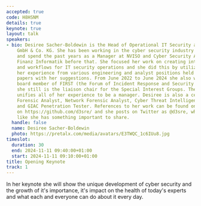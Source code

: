 ```yaml
---
accepted: true
code: H8HSNM
details: true
keynote: true
layout: talk
speakers:
- bio: Desiree Sacher-Boldewin is the Head of Operational IT Security at Finanz Informatik
    GmbH & Co. KG. She has been working in the cyber security industry for 20 years
    and spend the past years as a Manager at NVISO and Cyber Security Architect at
    Finanz Informatik before that. She focused her work on creating intelligent processes
    and workflows for IT security operations and she did this by utilizing all of
    her experience from various engineering and analyst positions held and publishing
    papers with her suggestions. From June 2022 to June 2024 she also was an elected
    board member of FIRST (the Forum of Incident Response and Security Teams) and
    she still is the liaison chair for the Special Interest Groups. These days she
    unifies all of her experience to be a manager. Desiree is also a certified GCIA
    Forensic Analyst, Network Forensic Analyst, Cyber Threat Intelligence Analyst
    and GIAC Penetration Tester. References to her work can be found on her GitHub
    on https://github.com/d3sre/ and she posts on Twitter as @d3sre, when she feels
    like she has something important to share.
  handle: false
  name: Desiree Sacher-Boldewin
  photo: https://pretalx.com/media/avatars/E3TWQC_1c6IUu8.jpg
timeslot:
  duration: 30
  end: 2024-11-11 09:40:00+01:00
  start: 2024-11-11 09:10:00+01:00
title: Opening Keynote
track: 1
---
```


In her keynote she will show the unique development of cyber security and the growth of it's importance, it's impact on the health of today's experts and what each and everyone can do about it every day.
